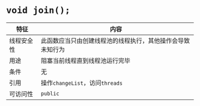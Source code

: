 # `void join();`

|特征|内容
|---|---
|线程安全性|此函数应当只由创建线程池的线程执行，其他操作会导致未知行为
|用途|阻塞当前线程直到线程池运行完毕
|条件|无
|引用|操作`changeList`，访问`threads`
|可访问性|`public`